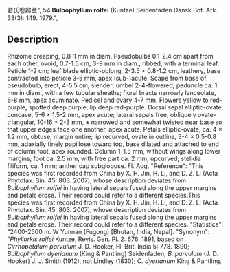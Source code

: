 若氏卷瓣兰",
54.**Bulbophyllum rolfei** (Kuntze) Seidenfaden Dansk Bot. Ark. 33(3): 149. 1979.",

## Description
Rhizome creeping, 0.8-1 mm in diam. Pseudobulbs 0.1-2.4 cm apart from each other, ovoid, 0.7-1.5 cm, 3-9 mm in diam., ribbed, with a terminal leaf. Petiole 1-2 cm; leaf blade elliptic-oblong, 2-3.5 × 0.8-1.2 cm, leathery, base contracted into petiole 3-5 mm, apex (sub-)acute. Scape from base of pseudobulb, erect, 4-5.5 cm, slender; umbel 2-4-flowered; peduncle ca. 1 mm in diam., with a few tubular sheaths; floral bracts narrowly lanceolate, 6-8 mm, apex acuminate. Pedicel and ovary 4-7 mm. Flowers yellow to red-purple, spotted deep purple; lip deep red-purple. Dorsal sepal elliptic-ovate, concave, 5-6 × 1.5-2 mm, apex acute; lateral sepals free, obliquely ovate-triangular, 10-16 × 2-3 mm, ± narrowed and somewhat twisted near base so that upper edges face one another, apex acute. Petals elliptic-ovate, ca. 4 × 1.2 mm, obtuse, margin entire; lip recurved, ovate in outline, 3-4 × 0.5-0.8 mm, adaxially finely papillose toward top, base dilated and attached to end of column foot, apex rounded. Column 1-1.5 mm, without wings along lower margins; foot ca. 2.5 mm, with free part ca. 2 mm, upcurved; stelidia filiform, ca. 1 mm; anther cap subglobose. Fl. Aug.
  "Reference": "This species was first recorded from China by X. H. Jin, H. Li, and D. Z. Li (Acta Phytotax. Sin. 45: 803. 2007), whose description deviates from *Bulbophyllum rolfei* in having lateral sepals fused along the upper margins and petals erose. Their record could refer to a different species.This species was first recorded from China by X. H. Jin, H. Li, and D. Z. Li (Acta Phytotax. Sin. 45: 803. 2007), whose description deviates from *Bulbophyllum rolfei* in having lateral sepals fused along the upper margins and petals erose. Their record could refer to a different species.
  "Statistics": "2400-2500 m. W Yunnan (Fugong) [Bhutan, India, Nepal].
  "Synonym": "*Phyllorkis rolfei* Kuntze, Revis. Gen. Pl. 2: 676. 1891, based on *Cirrhopetalum parvulum* J. D. Hooker, Fl. Brit. India 5: 778. 1890; *Bulbophyllum dyerianum* (King &amp; Pantling) Seidenfaden; *B. parvulum* (J. D. Hooker) J. J. Smith (1912), not Lindley (1830); *C. dyerianum* King &amp; Pantling.
